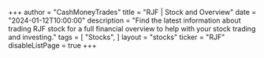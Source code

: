 +++
author = "CashMoneyTrades"
title = "RJF | Stock and Overview"
date = "2024-01-12T10:00:00"
description = "Find the latest information about trading RJF stock for a full financial overview to help with your stock trading and investing."
tags = [
   "Stocks",
]
layout = "stocks"
ticker = "RJF"
disableListPage = true
+++
